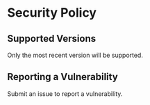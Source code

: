 # Security Policy

## Supported Versions

Only the most recent version will be supported.

## Reporting a Vulnerability

Submit an issue to report a vulnerability.
